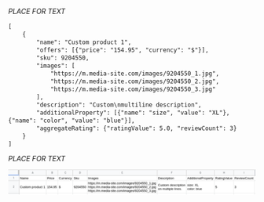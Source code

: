 *PLACE FOR TEXT*

```
[
    {
        "name": "Custom product 1",
        "offers": [{"price": "154.95", "currency": "$"}],
        "sku": 9204550,
        "images": [
            "https://m.media-site.com/images/9204550_1.jpg",
            "https://m.media-site.com/images/9204550_2.jpg",
            "https://m.media-site.com/images/9204550_3.jpg"
        ],
        "description": "Custom\nmultiline description",
        "additionalProperty": [{"name": "size", "value": "XL"}, {"name": "color", "value": "blue"}],
        "aggregateRating": {"ratingValue": 5.0, "reviewCount": 3}
    }
]
```

*PLACE FOR TEXT*

![Alt text](/images/base_example.png?raw=true "Base example")
